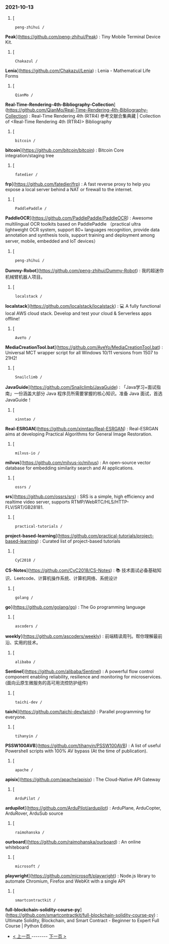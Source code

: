 ### 2021-10-13 
1. [
    

        peng-zhihui /
**Peak**](https://github.com/peng-zhihui/Peak) : Tiny Mobile Terminal Device Kit.
1. [
    

        Chakazul /
**Lenia**](https://github.com/Chakazul/Lenia) : Lenia - Mathematical Life Forms
1. [
    

        QianMo /
**Real-Time-Rendering-4th-Bibliography-Collection**](https://github.com/QianMo/Real-Time-Rendering-4th-Bibliography-Collection) : Real-Time Rendering 4th (RTR4) 参考文献合集典藏 | Collection of <Real-Time Rendering 4th (RTR4)> Bibliography
1. [
    

        bitcoin /
**bitcoin**](https://github.com/bitcoin/bitcoin) : Bitcoin Core integration/staging tree
1. [
    

        fatedier /
**frp**](https://github.com/fatedier/frp) : A fast reverse proxy to help you expose a local server behind a NAT or firewall to the internet.
1. [
    

        PaddlePaddle /
**PaddleOCR**](https://github.com/PaddlePaddle/PaddleOCR) : Awesome multilingual OCR toolkits based on PaddlePaddle （practical ultra lightweight OCR system, support 80+ languages recognition, provide data annotation and synthesis tools, support training and deployment among server, mobile, embedded and IoT devices）
1. [
    

        peng-zhihui /
**Dummy-Robot**](https://github.com/peng-zhihui/Dummy-Robot) : 我的超迷你机械臂机器人项目。
1. [
    

        localstack /
**localstack**](https://github.com/localstack/localstack) : 💻 A fully functional local AWS cloud stack. Develop and test your cloud & Serverless apps offline!
1. [
    

        AveYo /
**MediaCreationTool.bat**](https://github.com/AveYo/MediaCreationTool.bat) : Universal MCT wrapper script for all Windows 10/11 versions from 1507 to 21H2!
1. [
    

        Snailclimb /
**JavaGuide**](https://github.com/Snailclimb/JavaGuide) : 「Java学习+面试指南」一份涵盖大部分 Java 程序员所需要掌握的核心知识。准备 Java 面试，首选 JavaGuide！
1. [
    

        xinntao /
**Real-ESRGAN**](https://github.com/xinntao/Real-ESRGAN) : Real-ESRGAN aims at developing Practical Algorithms for General Image Restoration.
1. [
    

        milvus-io /
**milvus**](https://github.com/milvus-io/milvus) : An open-source vector database for embedding similarity search and AI applications.
1. [
    

        ossrs /
**srs**](https://github.com/ossrs/srs) : SRS is a simple, high efficiency and realtime video server, supports RTMP/WebRTC/HLS/HTTP-FLV/SRT/GB28181.
1. [
    

        practical-tutorials /
**project-based-learning**](https://github.com/practical-tutorials/project-based-learning) : Curated list of project-based tutorials
1. [
    

        CyC2018 /
**CS-Notes**](https://github.com/CyC2018/CS-Notes) : 📚 技术面试必备基础知识、Leetcode、计算机操作系统、计算机网络、系统设计
1. [
    

        golang /
**go**](https://github.com/golang/go) : The Go programming language
1. [
    

        ascoders /
**weekly**](https://github.com/ascoders/weekly) : 前端精读周刊。帮你理解最前沿、实用的技术。
1. [
    

        alibaba /
**Sentinel**](https://github.com/alibaba/Sentinel) : A powerful flow control component enabling reliability, resilience and monitoring for microservices. (面向云原生微服务的高可用流控防护组件)
1. [
    

        taichi-dev /
**taichi**](https://github.com/taichi-dev/taichi) : Parallel programming for everyone.
1. [
    

        tihanyin /
**PSSW100AVB**](https://github.com/tihanyin/PSSW100AVB) : A list of useful Powershell scripts with 100% AV bypass (At the time of publication).
1. [
    

        apache /
**apisix**](https://github.com/apache/apisix) : The Cloud-Native API Gateway
1. [
    

        ArduPilot /
**ardupilot**](https://github.com/ArduPilot/ardupilot) : ArduPlane, ArduCopter, ArduRover, ArduSub source
1. [
    

        raimohanska /
**ourboard**](https://github.com/raimohanska/ourboard) : An online whiteboard
1. [
    

        microsoft /
**playwright**](https://github.com/microsoft/playwright) : Node.js library to automate Chromium, Firefox and WebKit with a single API
1. [
    

        smartcontractkit /
**full-blockchain-solidity-course-py**](https://github.com/smartcontractkit/full-blockchain-solidity-course-py) : Ultimate Solidity, Blockchain, and Smart Contract - Beginner to Expert Full Course | Python Edition 

- [ < 上一页 ](https://github.com/able8/github-trending-daily-record/blob/master/2021-10-12.md) -------- [ 下一页 > ](https://github.com/able8/github-trending-daily-record/blob/master/2021-10-14.md)